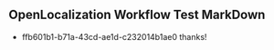 ## OpenLocalization Workflow Test MarkDown
* ffb601b1-b71a-43cd-ae1d-c232014b1ae0 
thanks!<!--HONumber=Mar16_HO2-->
